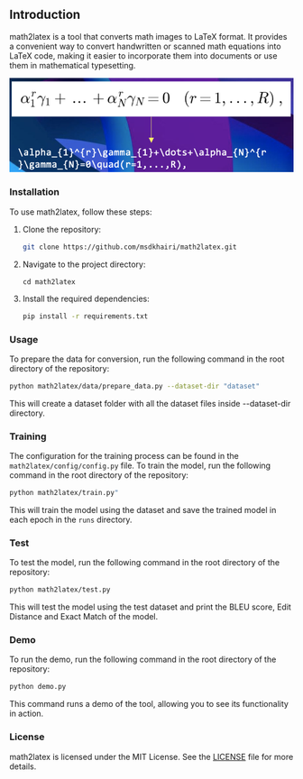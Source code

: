 ## Introduction

math2latex is a tool that converts math images to LaTeX format. It provides a convenient way to convert handwritten or scanned math equations into LaTeX code, making it easier to incorporate them into documents or use them in mathematical typesetting.

![Visualization of the task of math2latex](assets/task.png)


### Installation

To use math2latex, follow these steps:

1. Clone the repository:

    ```bash
    git clone https://github.com/msdkhairi/math2latex.git
    ```

2. Navigate to the project directory:

    ```bas
    cd math2latex
    ```

3. Install the required dependencies:

    ```bash
    pip install -r requirements.txt
    ```

### Usage

To prepare the data for conversion, run the following command in the root directory of the repository:

```bash
python math2latex/data/prepare_data.py --dataset-dir "dataset"
 ```
  
This will create a dataset folder with all the dataset files inside --dataset-dir directory.

### Training

The configuration for the training process can be found in the `math2latex/config/config.py` file.
To train the model, run the following command in the root directory of the repository:

```bash
python math2latex/train.py"
```

This will train the model using the dataset and save the trained model in each epoch in the `runs` directory.

### Test

To test the model, run the following command in the root directory of the repository:

```bash
python math2latex/test.py
```

This will test the model using the test dataset and print the BLEU score, Edit Distance and Exact Match of the model.

### Demo

To run the demo, run the following command in the root directory of the repository:

```bash
python demo.py
```
This command runs a demo of the tool, allowing you to see its functionality in action.

### License

math2latex is licensed under the MIT License. See the [LICENSE](LICENSE) file for more details.
